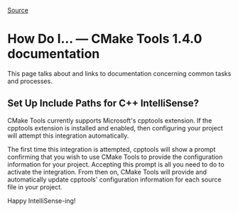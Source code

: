 
[Source](https://vector-of-bool.github.io/docs/vscode-cmake-tools/how_do_i.html "Permalink to How Do I… — CMake Tools 1.4.0 documentation")

# How Do I… — CMake Tools 1.4.0 documentation

This page talks about and links to documentation concerning common tasks and processes.

## Set Up Include Paths for C++ IntelliSense?

CMake Tools currently supports Microsoft's cpptools extension. If the cpptools extension is installed and enabled, then configuring your project will attempt this integration automatically.

The first time this integration is attempted, cpptools will show a prompt confirming that you wish to use CMake Tools to provide the configuration information for your project. Accepting this prompt is all you need to do to activate the integration. From then on, CMake Tools will provide and automatically update cpptools' configuration information for each source file in your project.

Happy IntelliSense-ing!

  
